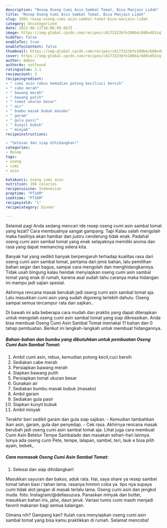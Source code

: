 ```yaml
---
description: "Resep Oseng Cumi Asin Sambal Tomat, Bisa Manjain Lidah"
title: "Resep Oseng Cumi Asin Sambal Tomat, Bisa Manjain Lidah"
slug: 1091-resep-oseng-cumi-asin-sambal-tomat-bisa-manjain-lidah
category: Uncategorized
date: 2022-06-11T16:06:09.667Z
image: https://img-global.cpcdn.com/recipes/c8173323bfe180b4/680x482cq70/oseng-cumi-asin-sambal-tomat-foto-resep-utama.jpg
hideToc: false
enableToc: true
enableTocContent: false
thumbnail: https://img-global.cpcdn.com/recipes/c8173323bfe180b4/680x482cq70/oseng-cumi-asin-sambal-tomat-foto-resep-utama.jpg
cover: https://img-global.cpcdn.com/recipes/c8173323bfe180b4/680x482cq70/oseng-cumi-asin-sambal-tomat-foto-resep-utama.jpg
author: Admin
authorAv: notfound
ratingvalue: 3.1
reviewcount: 3
recipeingredient:
- " cumi asin rebus kemudian potong kecilcuci bersih"
- " cabe merah"
- " bawang merah"
- " bawang putih"
- " tomat ukuran besar"
- " air"
- " bumbu masak bubuk masako"
- " garam"
- " gula pasir"
- " kunyit bubuk"
- " minyak"
recipeinstructions:

- "Selesai dan siap dihidangkan!"
categories:
- Resep
tags:
- oseng
- cumi
- asin

katakunci: oseng cumi asin 
nutrition: 194 calories
recipecuisine: Indonesian
preptime: "PT16M"
cooktime: "PT36M"
recipeyield: "1"
recipecategory: Dinner

---
```



Selamat pagi Anda sedang mencari ide resep oseng cumi asin sambal tomat yang lezat? Cara membuatnya sangat gampang. Tapi Kalau salah mengolah maka hasilnya akan hambar dan justru cenderung tidak enak. Padahal oseng cumi asin sambal tomat yang enak selayaknya memiliki aroma dan rasa yang dapat memancing selera kita.


Banyak hal yang sedikit banyak berpengaruh terhadap kualitas rasa dari oseng cumi asin sambal tomat, pertama dari jenis bahan, lalu pemilihan bahan segar dan bagus, sampai cara mengolah dan menghidangkannya. Tidak usah bingung kalau hendak menyiapkan oseng cumi asin sambal tomat yang enak di rumah, karena asal sudah tahu caranya maka hidangan ini mampu jadi sajian spesial.

Akhirnya rencana masak berubah jadi oseng cumi asin sambal tomat aja. Lalu masukkan cumi asin yang sudah digoreng terlebih dahulu. Oseng sampai semua tercampur rata dan sajikan..


Di bawah ini ada beberapa cara mudah dan praktis yang dapat diterapkan untuk mengolah oseng cumi asin sambal tomat yang siap dikreasikan. Anda bisa membuat Oseng Cumi Asin Sambal Tomat memakai 11 bahan dan 0 tahap pembuatan. Berikut ini langkah-langkah untuk membuat hidangannya.

<!--inarticleads1-->

##### Bahan-bahan dan bumbu yang dibutuhkan untuk pembuatan Oseng Cumi Asin Sambal Tomat:

1. Ambil  cumi asin, rebus, kemudian potong kecil,cuci bersih
1. Sediakan  cabe merah
1. Persiapkan  bawang merah
1. Siapkan  bawang putih
1. Persiapkan  tomat ukuran besar
1. Gunakan  air
1. Sediakan  bumbu masak bubuk (masako)
1. Ambil  garam
1. Sediakan  gula pasir
1. Siapkan  kunyit bubuk
1. Ambil  minyak


Terakhir beri sedikit garam dan gula siap sajikan. - Kemudian tambahkan ikan asin, garam, gula dan penyedap. - Cek rasa. Akhirnya rencana masak berubah jadi oseng cumi asin sambal tomat aja. Lihat juga cara membuat Cumi Asin Betelur Tempe Sambalado dan masakan sehari-hari lainnya. Isinya ada oseng cumi Pete, tempe, lalapan, sambel, teri, lauk e bisa pilih ayam, bebek,. 

<!--inarticleads2-->

##### Cara memasak Oseng Cumi Asin Sambal Tomat:


1. Selesai dan siap dihidangkan!

Masukkan sayuran dan bakso, aduk rata. Hai, saya share ya resep sambel tomat tahan basi / tahan lama. rasanya hmmm coba ya. tips nya supaya cumi tidak alot jangan di masak terlalu lama. Oseng cumi asin dan jengkol muda. foto: Instagram/@dellasuzura. Panaskan minyak dan butter, masukkan bahan iris, jahe, daun jeruk. Variasi tumis cumi masih menjadi favorit makanan bagi semua kalangan. 

Gimana nih? Gampang kan? Itulah cara menyiapkan oseng cumi asin sambal tomat yang bisa kamu praktikkan di rumah. Selamat mencoba!

